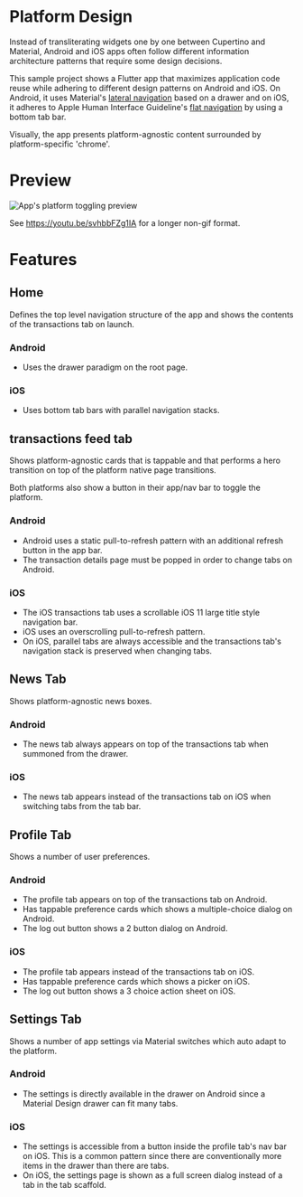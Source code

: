 # Platform Design

Instead of transliterating widgets one by one between Cupertino and Material,
Android and iOS apps often follow different information architecture patterns
that require some design decisions.

This sample project shows a Flutter app that maximizes application code reuse
while adhering to different design patterns on Android and iOS. On
Android, it uses Material's [lateral navigation](https://material.io/design/navigation/understanding-navigation.html#types-of-navigation)
based on a drawer and on iOS, it adheres to Apple Human Interface Guideline's
[flat navigation](https://developer.apple.com/design/human-interface-guidelines/ios/app-architecture/navigation/)
by using a bottom tab bar.

Visually, the app presents platform-agnostic content surrounded by
platform-specific 'chrome'.

# Preview

![App's platform toggling preview](adaptive-overview.gif)

See https://youtu.be/svhbbFZg1IA for a longer non-gif format.

# Features

## Home

Defines the top level navigation structure of the app and shows the contents
of the transactions tab on launch.

### Android

* Uses the drawer paradigm on the root page.

### iOS

* Uses bottom tab bars with parallel navigation stacks.

## transactions feed tab

Shows platform-agnostic cards that is tappable and that performs a hero
transition on top of the platform native page transitions.

Both platforms also show a button in their app/nav bar to toggle the platform.

### Android

* Android uses a static pull-to-refresh pattern with an additional refresh
button in the app bar.
* The transaction details page must be popped in order to change tabs on Android.

### iOS

* The iOS transactions tab uses a scrollable iOS 11 large title style navigation bar.
* iOS uses an overscrolling pull-to-refresh pattern.
* On iOS, parallel tabs are always accessible and the transactions tab's navigation
stack is preserved when changing tabs.

## News Tab

Shows platform-agnostic news boxes.

### Android

* The news tab always appears on top of the transactions tab when summoned from the
drawer.

### iOS

* The news tab appears instead of the transactions tab on iOS when switching tabs from
the tab bar.

## Profile Tab

Shows a number of user preferences.

### Android

* The profile tab appears on top of the transactions tab on Android.
* Has tappable preference cards which shows a multiple-choice dialog on Android.
* The log out button shows a 2 button dialog on Android.

### iOS

* The profile tab appears instead of the transactions tab on iOS.
* Has tappable preference cards which shows a picker on iOS.
* The log out button shows a 3 choice action sheet on iOS.

## Settings Tab

Shows a number of app settings via Material switches which auto adapt to the
platform.

### Android

* The settings is directly available in the drawer on Android since a Material
Design drawer can fit many tabs.

### iOS

* The settings is accessible from a button inside the profile tab's nav bar on
iOS. This is a common pattern since there are conventionally more items in the
drawer than there are tabs.
* On iOS, the settings page is shown as a full screen dialog instead of a tab
in the tab scaffold.
